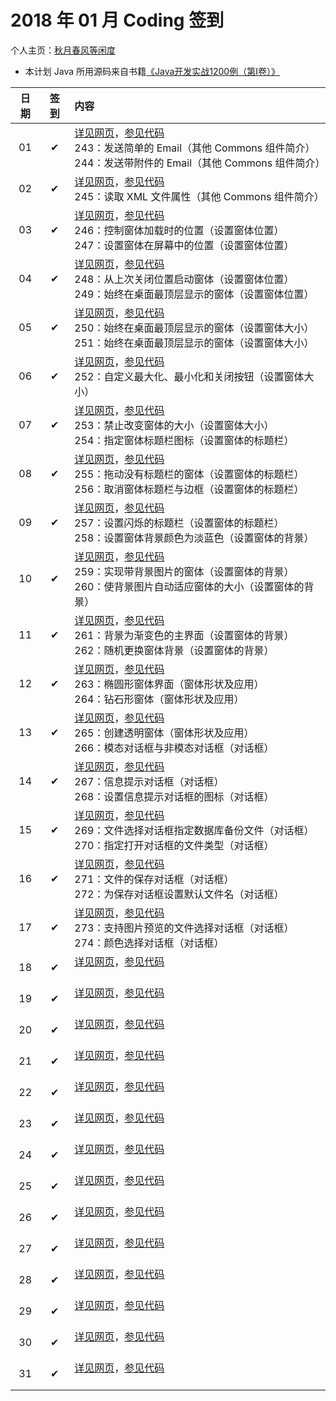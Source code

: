 # 2018 年 01 月 Coding 签到

个人主页：<a href="http://renkaigis.com/" target="_blank">秋月春风等闲度</a>

- 本计划 Java 所用源码来自书籍<a href="https://book.douban.com/subject/5417003/" target="_blank">《Java开发实战1200例（第Ⅰ卷）》</a>

| 日期 | 签到 | 内容 |
| :---: | :---: | :--- |
| 01 | ✔ | <a href="http://blog.renkaigis.com/KeepCoding/2018/01/01" target="_blank">详见网页</a>，<a href="https://github.com/renkaigis/KeepCoding/tree/master/2018/01/01" target="_blank">参见代码</a><br>243：发送简单的 Email（其他 Commons 组件简介）<br>244：发送带附件的 Email（其他 Commons 组件简介） |
| 02 | ✔ | <a href="http://blog.renkaigis.com/KeepCoding/2018/01/02" target="_blank">详见网页</a>，<a href="https://github.com/renkaigis/KeepCoding/tree/master/2018/01/02" target="_blank">参见代码</a><br>245：读取 XML 文件属性（其他 Commons 组件简介） |
| 03 | ✔ | <a href="http://blog.renkaigis.com/KeepCoding/2018/01/03" target="_blank">详见网页</a>，<a href="https://github.com/renkaigis/KeepCoding/tree/master/2018/01/03" target="_blank">参见代码</a><br>246：控制窗体加载时的位置（设置窗体位置）<br>247：设置窗体在屏幕中的位置（设置窗体位置） |
| 04 | ✔ | <a href="http://blog.renkaigis.com/KeepCoding/2018/01/04" target="_blank">详见网页</a>，<a href="https://github.com/renkaigis/KeepCoding/tree/master/2018/01/04" target="_blank">参见代码</a><br>248：从上次关闭位置启动窗体（设置窗体位置）<br>249：始终在桌面最顶层显示的窗体（设置窗体位置） |
| 05 | ✔ | <a href="http://blog.renkaigis.com/KeepCoding/2018/01/05" target="_blank">详见网页</a>，<a href="https://github.com/renkaigis/KeepCoding/tree/master/2018/01/05" target="_blank">参见代码</a><br>250：始终在桌面最顶层显示的窗体（设置窗体大小）<br>251：始终在桌面最顶层显示的窗体（设置窗体大小） |
| 06 | ✔ | <a href="http://blog.renkaigis.com/KeepCoding/2018/01/06" target="_blank">详见网页</a>，<a href="https://github.com/renkaigis/KeepCoding/tree/master/2018/01/06" target="_blank">参见代码</a><br>252：自定义最大化、最小化和关闭按钮（设置窗体大小） |
| 07 | ✔ | <a href="http://blog.renkaigis.com/KeepCoding/2018/01/07" target="_blank">详见网页</a>，<a href="https://github.com/renkaigis/KeepCoding/tree/master/2018/01/07" target="_blank">参见代码</a><br>253：禁止改变窗体的大小（设置窗体大小）<br>254：指定窗体标题栏图标（设置窗体的标题栏） |
| 08 | ✔ | <a href="http://blog.renkaigis.com/KeepCoding/2018/01/08" target="_blank">详见网页</a>，<a href="https://github.com/renkaigis/KeepCoding/tree/master/2018/01/08" target="_blank">参见代码</a><br>255：拖动没有标题栏的窗体（设置窗体的标题栏）<br>256：取消窗体标题栏与边框（设置窗体的标题栏） |
| 09 | ✔ | <a href="http://blog.renkaigis.com/KeepCoding/2018/01/09" target="_blank">详见网页</a>，<a href="https://github.com/renkaigis/KeepCoding/tree/master/2018/01/09" target="_blank">参见代码</a><br>257：设置闪烁的标题栏（设置窗体的标题栏）<br>258：设置窗体背景颜色为淡蓝色（设置窗体的背景） |
| 10 | ✔ | <a href="http://blog.renkaigis.com/KeepCoding/2018/01/10" target="_blank">详见网页</a>，<a href="https://github.com/renkaigis/KeepCoding/tree/master/2018/01/10" target="_blank">参见代码</a><br>259：实现带背景图片的窗体（设置窗体的背景）<br>260：使背景图片自动适应窗体的大小（设置窗体的背景） |
| 11 | ✔ | <a href="http://blog.renkaigis.com/KeepCoding/2018/01/11" target="_blank">详见网页</a>，<a href="https://github.com/renkaigis/KeepCoding/tree/master/2018/01/11" target="_blank">参见代码</a><br>261：背景为渐变色的主界面（设置窗体的背景）<br>262：随机更换窗体背景（设置窗体的背景） |
| 12 | ✔ | <a href="http://blog.renkaigis.com/KeepCoding/2018/01/12" target="_blank">详见网页</a>，<a href="https://github.com/renkaigis/KeepCoding/tree/master/2018/01/12" target="_blank">参见代码</a><br>263：椭圆形窗体界面（窗体形状及应用）<br>264：钻石形窗体（窗体形状及应用） |
| 13 | ✔ | <a href="http://blog.renkaigis.com/KeepCoding/2018/01/13" target="_blank">详见网页</a>，<a href="https://github.com/renkaigis/KeepCoding/tree/master/2018/01/13" target="_blank">参见代码</a><br>265：创建透明窗体（窗体形状及应用）<br>266：模态对话框与非模态对话框（对话框） |
| 14 | ✔ | <a href="http://blog.renkaigis.com/KeepCoding/2018/01/14" target="_blank">详见网页</a>，<a href="https://github.com/renkaigis/KeepCoding/tree/master/2018/01/14" target="_blank">参见代码</a><br>267：信息提示对话框（对话框）<br>268：设置信息提示对话框的图标（对话框） |
| 15 | ✔ | <a href="http://blog.renkaigis.com/KeepCoding/2018/01/15" target="_blank">详见网页</a>，<a href="https://github.com/renkaigis/KeepCoding/tree/master/2018/01/15" target="_blank">参见代码</a><br>269：文件选择对话框指定数据库备份文件（对话框）<br>270：指定打开对话框的文件类型（对话框） |
| 16 | ✔ | <a href="http://blog.renkaigis.com/KeepCoding/2018/01/16" target="_blank">详见网页</a>，<a href="https://github.com/renkaigis/KeepCoding/tree/master/2018/01/16" target="_blank">参见代码</a><br>271：文件的保存对话框（对话框）<br>272：为保存对话框设置默认文件名（对话框） |
| 17 | ✔ | <a href="http://blog.renkaigis.com/KeepCoding/2018/01/17" target="_blank">详见网页</a>，<a href="https://github.com/renkaigis/KeepCoding/tree/master/2018/01/17" target="_blank">参见代码</a><br>273：支持图片预览的文件选择对话框（对话框）<br>274：颜色选择对话框（对话框） |
| 18 | ✔ | <a href="http://blog.renkaigis.com/KeepCoding/2018/01/18" target="_blank">详见网页</a>，<a href="https://github.com/renkaigis/KeepCoding/tree/master/2018/01/18" target="_blank">参见代码</a><br><br> |
| 19 | ✔ | <a href="http://blog.renkaigis.com/KeepCoding/2018/01/19" target="_blank">详见网页</a>，<a href="https://github.com/renkaigis/KeepCoding/tree/master/2018/01/19" target="_blank">参见代码</a><br><br> |
| 20 | ✔ | <a href="http://blog.renkaigis.com/KeepCoding/2018/01/20" target="_blank">详见网页</a>，<a href="https://github.com/renkaigis/KeepCoding/tree/master/2018/01/20" target="_blank">参见代码</a><br><br> |
| 21 | ✔ | <a href="http://blog.renkaigis.com/KeepCoding/2018/01/21" target="_blank">详见网页</a>，<a href="https://github.com/renkaigis/KeepCoding/tree/master/2018/01/21" target="_blank">参见代码</a><br><br> |
| 22 | ✔ | <a href="http://blog.renkaigis.com/KeepCoding/2018/01/22" target="_blank">详见网页</a>，<a href="https://github.com/renkaigis/KeepCoding/tree/master/2018/01/22" target="_blank">参见代码</a><br><br> |
| 23 | ✔ | <a href="http://blog.renkaigis.com/KeepCoding/2018/01/23" target="_blank">详见网页</a>，<a href="https://github.com/renkaigis/KeepCoding/tree/master/2018/01/23" target="_blank">参见代码</a><br><br> |
| 24 | ✔ | <a href="http://blog.renkaigis.com/KeepCoding/2018/01/24" target="_blank">详见网页</a>，<a href="https://github.com/renkaigis/KeepCoding/tree/master/2018/01/24" target="_blank">参见代码</a><br><br> |
| 25 | ✔ | <a href="http://blog.renkaigis.com/KeepCoding/2018/01/25" target="_blank">详见网页</a>，<a href="https://github.com/renkaigis/KeepCoding/tree/master/2018/01/25" target="_blank">参见代码</a><br><br> |
| 26 | ✔ | <a href="http://blog.renkaigis.com/KeepCoding/2018/01/26" target="_blank">详见网页</a>，<a href="https://github.com/renkaigis/KeepCoding/tree/master/2018/01/26" target="_blank">参见代码</a><br><br> |
| 27 | ✔ | <a href="http://blog.renkaigis.com/KeepCoding/2018/01/27" target="_blank">详见网页</a>，<a href="https://github.com/renkaigis/KeepCoding/tree/master/2018/01/27" target="_blank">参见代码</a><br><br> |
| 28 | ✔ | <a href="http://blog.renkaigis.com/KeepCoding/2018/01/28" target="_blank">详见网页</a>，<a href="https://github.com/renkaigis/KeepCoding/tree/master/2018/01/28" target="_blank">参见代码</a><br><br> |
| 29 | ✔ | <a href="http://blog.renkaigis.com/KeepCoding/2018/01/29" target="_blank">详见网页</a>，<a href="https://github.com/renkaigis/KeepCoding/tree/master/2018/01/29" target="_blank">参见代码</a><br><br> |
| 30 | ✔ | <a href="http://blog.renkaigis.com/KeepCoding/2018/01/30" target="_blank">详见网页</a>，<a href="https://github.com/renkaigis/KeepCoding/tree/master/2018/01/30" target="_blank">参见代码</a><br><br> |
| 31 | ✔ | <a href="http://blog.renkaigis.com/KeepCoding/2018/01/31" target="_blank">详见网页</a>，<a href="https://github.com/renkaigis/KeepCoding/tree/master/2018/01/31" target="_blank">参见代码</a><br><br> |
